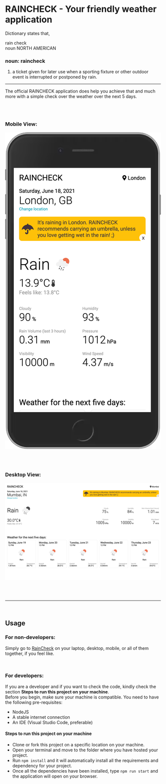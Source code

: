 # RAINCHECK - Your friendly weather application

Dictionary states that,

rain check
<br />
noun NORTH AMERICAN
<br />
### noun: raincheck
1. a ticket given for later use when a sporting fixture or other outdoor event is interrupted or postponed by rain.

<hr />

The official RAINCHECK application does help you achieve that and much more with a simple check over the weather over the next 5 days.

<br />
<br />

### Mobile View:
![RAINCHECK-Mobile](assets/images/Raincheck-Mobile-Home-London.png)

<br />
<br />

### Desktop View:
![RAINCHECK-Desktop](assets/images/Raincheck-Desktop-Home-Mumbai.png)

<br />
<br />

<hr />

<br />

## Usage
### For non-developers:
Simply go to [RainCheck](https://raincheck-b5a57.web.app/) on your laptop, desktop, mobile, or all of them together, if you feel like.

<br />

### For developers:
If you are a developer and if you want to check the code, kindly check the section <b>Steps to run this project on your machine</b>. 
<br />
Before you begin, make sure your machine is compatible. You need to have the following pre-requisites:

- NodeJS
- A stable internet connection
- An IDE (Visual Studio Code, preferable)

#### Steps to run this project on your machine

- Clone or fork this project on a specific location on your machine.
- Open your terminal and move to the folder where you have hosted your project.
- Run `npm install` and it will automatically install all the requirements and dependency for your project.
- Once all the dependencies have been installed, type `npm run start` and the application will open on your browser.